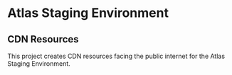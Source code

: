 # Atlas Staging Environment

## CDN Resources

This project creates CDN resources facing the public internet for the Atlas Staging Environment.
